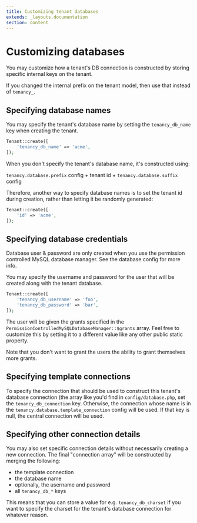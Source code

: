 ```yaml
---
title: Customizing tenant databases
extends: _layouts.documentation
section: content
---
```


# Customizing databases

You may customize how a tenant's DB connection is constructed by storing specific internal keys on the tenant.

If you changed the internal prefix on the tenant model, then use that instead of `tenancy_`.

## Specifying database names

You may specify the tenant's database name by setting the `tenancy_db_name` key when creating the tenant.

```php
Tenant::create([
    'tenancy_db_name' => 'acme',
]);
```

When you don't specify the tenant's database name, it's constructed using:

`tenancy.database.prefix` config + tenant id + `tenancy.database.suffix` config

Therefore, another way to specify database names is to set the tenant id during creation, rather than letting it be randomly generated:

```php
Tenant::create([
    'id' => 'acme',
]);
```

## Specifying database credentials

Database user & password are only created when you use the permission controlled MySQL database manager. See the database config for more info. 

You may specify the username and password for the user that will be created along with the tenant database.

```php
Tenant::create([
    'tenancy_db_username' => 'foo',
    'tenancy_db_password' => 'bar',
]);
```

The user will be given the grants specified in the `PermissionControlledMySQLDatabaseManager::$grants` array. Feel free to customize this by setting it to a different value like any other public static property.

Note that you don't want to grant the users the ability to grant themselves more grants.

## Specifying template connections

To specify the connection that should be used to construct this tenant's database connection (the array like you'd find in `config/database.php`, set the `tenancy_db_connection` key. Otherwise, the connection whose name is in the `tenancy.database.template_connection` config will be used. If that key is null, the central connection will be used.

## Specifying other connection details

You may also set specific connection details without necessarily creating a new connection. The final "connection array" will be constructed by merging the following:

- the template connection
- the database name
- optionally, the username and password
- all `tenancy_db_*` keys

This means that you can store a value for e.g. `tenancy_db_charset` if you want to specify the charset for the tenant's database connection for whatever reason.